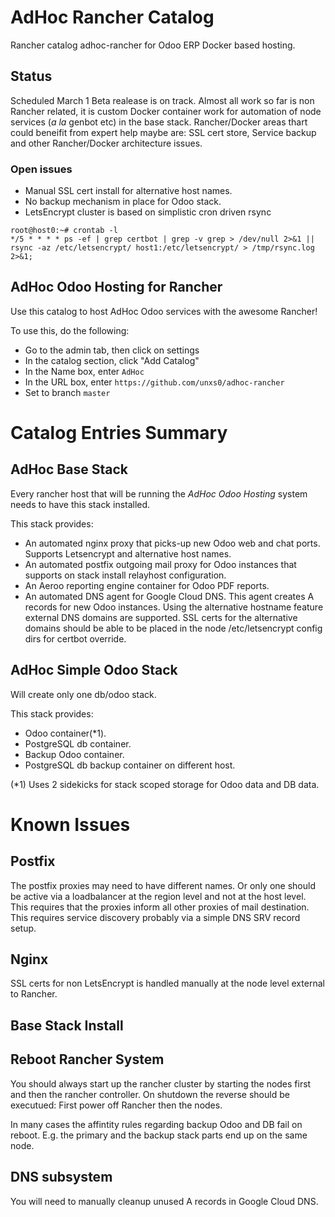 # AdHoc Rancher Catalog
Rancher catalog adhoc-rancher for Odoo ERP Docker based hosting.

## Status
Scheduled March 1 Beta realease is on track. Almost all work so far is non Rancher related, it is custom Docker container work for automation of node services (*a la* genbot etc) in the base stack. Rancher/Docker areas thart could beneifit from expert help maybe are: SSL cert store, Service backup and other Rancher/Docker architecture issues.
### Open issues
* Manual SSL cert install for alternative host names.
* No backup mechanism in place for Odoo stack.
* LetsEncrypt cluster is based on simplistic cron driven rsync
```
root@host0:~# crontab -l
*/5 * * * * ps -ef | grep certbot | grep -v grep > /dev/null 2>&1 || rsync -az /etc/letsencrypt/ host1:/etc/letsencrypt/ > /tmp/rsync.log 2>&1;
```


## AdHoc Odoo Hosting for Rancher
Use this catalog to host AdHoc Odoo services with the awesome Rancher!

To use this, do the following:

* Go to the admin tab, then click on settings
* In the catalog section, click "Add Catalog"
* In the Name box, enter `AdHoc`
* In the URL box, enter `https://github.com/unxs0/adhoc-rancher`
* Set to branch `master`

# Catalog Entries Summary

## AdHoc Base Stack
Every rancher host that will be running the *AdHoc Odoo Hosting* system needs to have this stack installed.

This stack provides:

* An automated nginx proxy that picks-up new Odoo web and chat ports. Supports Letsencrypt and alternative host names.
* An automated postfix outgoing mail proxy for Odoo instances that supports on stack install relayhost configuration.
* An Aeroo reporting engine container for Odoo PDF reports.
* An automated DNS agent for Google Cloud DNS. This agent creates A records for new Odoo instances. Using the alternative hostname feature external DNS domains are supported. SSL certs for the alternative domains should be able to be placed in the node /etc/letsencrypt config dirs for certbot override.

## AdHoc Simple Odoo Stack
Will create only one db/odoo stack.

This stack provides:

* Odoo container(*1).
* PostgreSQL db container.
* Backup Odoo container.
* PostgreSQL db backup container on different host.

(*1) Uses 2 sidekicks for stack scoped storage for Odoo data and DB data.

# Known Issues

## Postfix
The postfix proxies may need to have different names. Or only one should be active via a loadbalancer at the region level and not at the host level. This requires that the proxies inform all other proxies of mail destination. This requires service discovery probably via a simple DNS SRV record setup.

## Nginx
SSL certs for non LetsEncrypt is handled manually at the node level external to Rancher.

## Base Stack Install

## Reboot Rancher System
You should always start up the rancher cluster by starting the nodes first and then the rancher controller. On shutdown the reverse should be executued: First power off Rancher then the nodes.

In many cases the affintity rules regarding backup Odoo and DB fail on reboot. E.g. the primary and the backup stack parts end up on the same node.

## DNS subsystem
You will need to manually cleanup unused A records in Google Cloud DNS.
